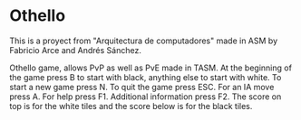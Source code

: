 # Othello

This is a proyect from "Arquitectura de computadores" made in ASM by Fabricio Arce and Andrés Sánchez.

Othello game, allows PvP as well as PvE made in TASM.
At the beginning of the game press B to start with black, anything else to start with white.
To start a new game press N.
To quit the game press ESC.
For an IA move press A.
For help press F1.
Additional information press F2.
The score on top is for the white tiles and the score below is for the black tiles.
